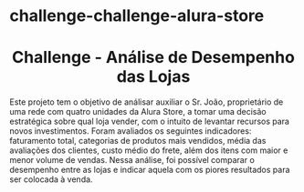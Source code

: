 # challenge-challenge-alura-store

<h1 align="center"> Challenge - Análise de Desempenho das Lojas </h1>

Este projeto tem o objetivo de análisar auxiliar o Sr. João, proprietário de uma rede com quatro unidades da Alura Store, a tomar uma decisão estratégica sobre qual loja vender, com o intuito de levantar recursos para novos investimentos.
Foram avaliados os seguintes indicadores: faturamento total, categorias de produtos mais vendidos, média das avaliações dos clientes, custo médio do frete, além dos itens com maior e menor volume de vendas.
Nessa análise, foi possível comparar o desempenho entre as lojas e indicar aquela com os piores resultados para ser colocada à venda.
